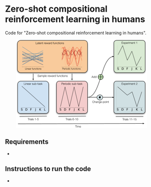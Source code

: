 # Zero-shot compositional reinforcement learning in humans

Code for "Zero-shot compositional reinforcement learning in humans".

<p align="center">
  <img src="figures/Experiment.png" />
</p>


## Requirements
- 

## Instructions to run the code
-
